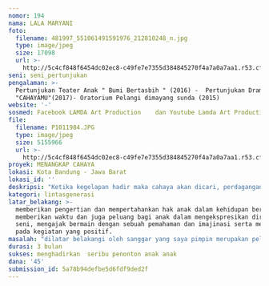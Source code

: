 ```yaml
---
nomor: 194
nama: LALA MARYANI
foto:
  filename: 481997_551061491591976_212810248_n.jpg
  type: image/jpeg
  size: 17098
  url: >-
    http://5c4cf848f6454dc02ec8-c49fe7e7355d384845270f4a7a0a7aa1.r53.cf2.rackcdn.com/4af7e616-169b-4c3d-b7ed-de2dc60929fc/481997_551061491591976_212810248_n.jpg
seni: seni_pertunjukan
pengalaman: >-
  Pertunjukan Teater Anak " Bumi Bertasbih " (2016) -  Pertunjukan Drama Musikal
  "CAHAYAMU"(2017)- Oratorium Pelangi dimayang sunda (2015)
website: '-'
sosmed: Facebook LAMDA Art Production    dan Youtube Lamda Art Production
file:
  filename: P1011984.JPG
  type: image/jpeg
  size: 5155966
  url: >-
    http://5c4cf848f6454dc02ec8-c49fe7e7355d384845270f4a7a0a7aa1.r53.cf2.rackcdn.com/baac70b5-8439-4514-94c0-9fe98d1d30e7/P1011984.JPG
proyek: MENANGKAP CAHAYA
lokasi: Kota Bandung - Jawa Barat
lokasi_id: ''
deskripsi: "Ketika kegelapan hadir maka cahaya akan dicari, perdagangan anak dimana mana, ekploitasi semakin merajalela.\r\nharapan jauh dari kenyataan yang sebenarnya, hak mereka telah dirampas masa depan semakin kelam."
kategori: lintasgenerasi
latar_belakang: >-
  memberikan pengertian dan mempertahankan hak anak dalam kehidupan bersosial.
  memberikan waktu dan juga peluang bagi anak dalam mengekspresikan diri melalui
  seni, mengajak bermain dengan sebuah pemahaman dan imajinasi serta mengarahkan
  pada kegiatan yang positif.
masalah: "dilatar belakangi oleh sanggar yang saya pimpin merupakan pelatihan tari dan teater terhadap anak anak mulai dari usia 5 tahun sampai dengan 18 tahun, yang didasari oleh pelatihan olah vokal, olah sukma, olah tubuh dan akting, mewujudkan anak multi talenta dan peka terhadap fenomena lingkungan sekitar.\r\nKami butuh ruang ekpresi berupa panggung pertunjukan untuk sebuah pementasan hasil dari proses latihan."
durasi: 3 bulan
sukses: menghadirkan  seribu penonton anak anak
dana: '45'
submission_id: 5a78b94defbe5d6fdf9ded2f
---
```

